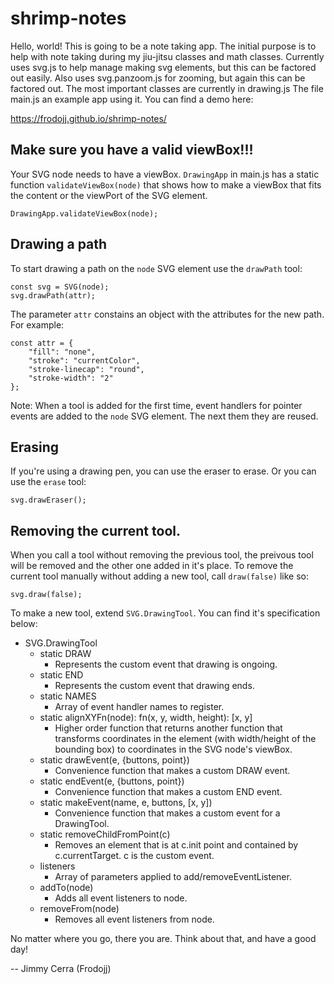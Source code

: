 # shrimp-notes

Hello, world! This is going to be a note taking app. The initial purpose is to
help with note taking during my jiu-jitsu classes and math classes. Currently
uses svg.js to help manage making svg elements, but this can be factored out
easily. Also uses svg.panzoom.js for zooming, but again this can be factored
out. The most important classes are currently in drawing.js The file main.js
an example app using it. You can find a demo here:

https://frodojj.github.io/shrimp-notes/

## Make sure you have a valid viewBox!!!

Your SVG node needs to have a viewBox. `DrawingApp` in main.js has a static
function `validateViewBox(node)` that shows how to make a viewBox that fits the
content or the viewPort of the SVG element.

```
DrawingApp.validateViewBox(node);
```

## Drawing a path

To start drawing a path on the `node` SVG element use the `drawPath` tool:

```
const svg = SVG(node);
svg.drawPath(attr);
```

The parameter `attr` constains an object with the attributes for the new path.
For example:

```
const attr = {
	"fill": "none",
	"stroke": "currentColor",
	"stroke-linecap": "round",
	"stroke-width": "2"
};
```

Note: When a tool is added for the first time, event handlers for pointer
events are added to the `node` SVG element. The next them they are reused.

## Erasing

If you're using a drawing pen, you can use the eraser to erase. Or you can
use the `erase` tool:

```
svg.drawEraser();
```

## Removing the current tool.

When you call a tool without removing the previous tool, the preivous tool will
be removed and the other one added in it's place. To remove the current tool
manually without adding a new tool, call `draw(false)` like so:

```
svg.draw(false);
```

To make a new tool, extend `SVG.DrawingTool`. You can find it's specification
below:

- SVG.DrawingTool
	- static DRAW
		- Represents the custom event that drawing is ongoing.
    - static END
		- Represents the custom event that drawing ends.
	- static NAMES
		- Array of event handler names to register.
    - static alignXYFn(node): fn(x, y, width, height): \[x, y]
		- Higher order function that returns another function that transforms
		  coordinates in the element (with width/height of the bounding box)
		  to coordinates in the SVG node's viewBox.
	- static drawEvent(e, {buttons, point})
		- Convenience function that makes a custom DRAW event.
	- static endEvent(e, {buttons, point})
		- Convenience function that makes a custom END event.
	- static makeEvent(name, e, buttons, \[x, y])
		- Convenience function that makes a custom event for a DrawingTool.
	- static removeChildFromPoint(c)
		- Removes an element that is at c.init point and contained
		  by c.currentTarget. c is the custom event.
	- listeners
		- Array of parameters applied to add/removeEventListener.
	- addTo(node)
		- Adds all event listeners to node.
	- removeFrom(node)
		- Removes all event listeners from node.

No matter where you go, there you are. Think about that, and have a good day!

-- Jimmy Cerra (Frodojj)
